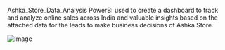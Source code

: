 Ashka_Store_Data_Analysis
PowerBI used to create a dashboard to track and analyze online sales across India and valuable insights based on the attached data for the leads to make business decisions of Ashka Store.

![image](https://github.com/user-attachments/assets/80cbf4af-d0b5-4864-8b26-2f0187a38e49)
